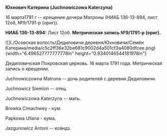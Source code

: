 **Юхнович Катерина (Juchnowiczowa Katerzyna)**

16 марта1791 г -- крещение дочери Матроны (НИАБ 136-13-894, лист 12об,
№9/1791-р (ориг)).

**НИАБ 136-13-894:** Лист 12об. **Метрическая запись №9/1791-р (ориг).**

![](./Осовская волость/Дедиловичи деревня/Юхновичи/Семён Катерина/media/c5c2ff36e32be681c9002d4a501cf3a4080dfcee.png){width="6.496527777777778in"
height="0.9340146544181978in"}

Дедиловичская Покровская церковь. 16 марта 1791 года. Метрическая запись
о крещении.

Juchnowiczowna Matruna -- дочь родителей с деревни Дедиловичи.

Juchnowicz Siemion -- отец.

Juchnowiczowa Katerzyna -- мать.

Browka Cimachwey - кум.

Papkowa Ullana - кума.

Jazgunowicz Antoni -- ксёндз.
